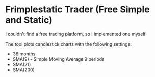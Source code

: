 # Frimplestatic Trader (Free Simple and Static)

I couldn't find a free trading platform, so I implemented one myself.

The tool plots candlestick charts with the following settings:

- 36 months
- SMA(9) - Simple Moving Average 9 periods
- SMA(21)
- SMA(200)
